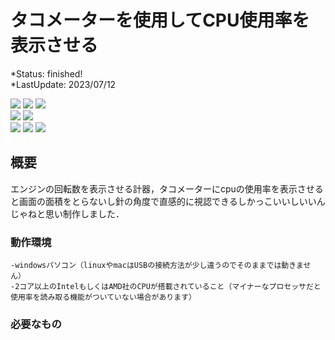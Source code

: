 # タコメーターを使用してCPU使用率を表示させる
  *Status: finished!  
  *LastUpdate: 2023/07/12  

<img src="https://img.shields.io/badge/licence-masuda-green"> <img src="https://img.shields.io/badge/university-CIT-green"> <img src="https://img.shields.io/badge/undergraduate-Computer%20Science-green">  
<img src="https://img.shields.io/badge/Arduino-blue"> <img src="https://img.shields.io/badge/Tachometer-blue">   
<img src="https://img.shields.io/badge/c-yellow"> <img src="https://img.shields.io/badge/Python-yellow"> <img src="https://img.shields.io/badge/WiredLogic-yellow">  

## 概要
  エンジンの回転数を表示させる計器，タコメーターにcpuの使用率を表示させると画面の面積をとらないし針の角度で直感的に視認できるしかっこいいしいいんじゃねと思い制作しました．  
    
  ### 動作環境
    -windowsパソコン（linuxやmacはUSBの接続方法が少し違うのでそのままでは動きません）  
    -2コア以上のIntelもしくはAMD社のCPUが搭載されていること（マイナーなプロセッサだと使用率を読み取る機能がついていない場合があります）  
      
  ### 必要なもの
  
    
